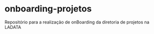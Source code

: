 # onboarding-projetos
Repositório para a realização de onBoarding da diretoria de projetos na LADATA
